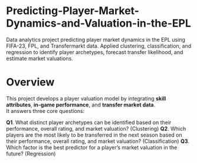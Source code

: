 # Predicting-Player-Market-Dynamics-and-Valuation-in-the-EPL
Data analytics project predicting player market dynamics in the EPL using FIFA-23, FPL, and Transfermarkt data. Applied clustering, classification, and regression to identify player archetypes, forecast transfer likelihood, and estimate market valuations.
# Overview
This project develops a player valuation model by integrating **skill attributes**, **in-game performance**, and **transfer market data**.  
It answers three core questions:

**Q1**.	What distinct player archetypes can be identified based on their performance, overall rating, and market valuation? (Clustering)
**Q2**.	Which players are the most likely to be transferred in the next season based on their performance, overall rating, and market valuation? (Classification)
**Q3**.	Which factor is the best predictor for a player’s market valuation in the future? (Regression)
